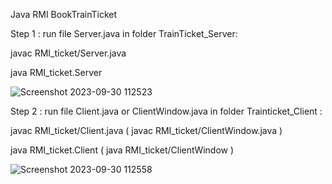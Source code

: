 Java RMI BookTrainTicket

Step 1 : run file Server.java in folder TrainTicket_Server:

javac RMI_ticket/Server.java

java RMI_ticket.Server

![Screenshot 2023-09-30 112523](https://github.com/haisehi/BookTrainTicket/assets/88788629/97ea673b-3ba8-4c9b-979b-52e8261b4224)


Step 2 : run file Client.java or ClientWindow.java in folder Trainticket_Client :

javac RMI_ticket/Client.java ( javac RMI_ticket/ClientWindow.java )

java RMI_ticket.Client ( java RMI_ticket/ClientWindow )

![Screenshot 2023-09-30 112558](https://github.com/haisehi/BookTrainTicket/assets/88788629/5c4c3336-918a-4bea-ae5b-6a9ca0630a08)


